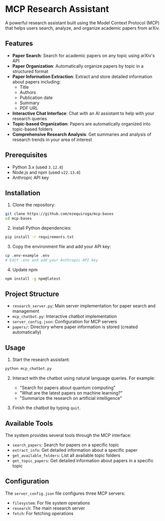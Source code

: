 # MCP Research Assistant

A powerful research assistant built using the Model Context Protocol (MCP) that helps users search, analyze, and organize academic papers from arXiv.

## Features

- **Paper Search**: Search for academic papers on any topic using arXiv's API
- **Paper Organization**: Automatically organize papers by topic in a structured format
- **Paper Information Extraction**: Extract and store detailed information about papers including:
  - Title
  - Authors
  - Publication date
  - Summary
  - PDF URL
- **Interactive Chat Interface**: Chat with an AI assistant to help with your research queries
- **Topic-based Organization**: Papers are automatically organized into topic-based folders
- **Comprehensive Research Analysis**: Get summaries and analysis of research trends in your area of interest

## Prerequisites

- Python 3.x (used `3.12.8`)
- Node.js and npm (used `v22.13.0`)
- Anthropic API key

## Installation

1. Clone the repository:
```bash
git clone https://github.com/ezequiroga/mcp-bases
cd mcp-bases
```

2. Install Python dependencies:
```bash
pip install -r requirements.txt
```

3. Copy the environment file and add your API key:
```bash
cp .env-example .env
# Edit .env and add your Anthropic API key
```

4. Update npm
```bash
npm install -g npm@latest
```

## Project Structure

- `research_server.py`: Main server implementation for paper search and management
- `mcp_chatbot.py`: Interactive chatbot implementation
- `server_config.json`: Configuration for MCP servers
- `papers/`: Directory where paper information is stored (created automatically)

## Usage

1. Start the research assistant:
```bash
python mcp_chatbot.py
```

2. Interact with the chatbot using natural language queries. For example:
   - "Search for papers about quantum computing"
   - "What are the latest papers on machine learning?"
   - "Summarize the research on artificial intelligence"

3. Finish the chatbot by typing `quit`.

## Available Tools

The system provides several tools through the MCP interface:

- `search_papers`: Search for papers on a specific topic
- `extract_info`: Get detailed information about a specific paper
- `get_available_folders`: List all available topic folders
- `get_topic_papers`: Get detailed information about papers in a specific topic

## Configuration

The `server_config.json` file configures three MCP servers:
- `filesystem`: For file system operations
- `research`: The main research server
- `fetch`: For fetching operations

